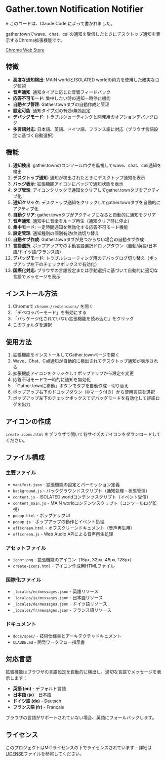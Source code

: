 # Gather.town Notification Notifier

※ このコードは、Claude Code によって書かれました。

gather.townでwave、chat、callの通知を受信したときにデスクトップ通知を表示するChrome拡張機能です。

[Chrome Web Store](https://chromewebstore.google.com/detail/gathertown-wavechat-notif/ipilclmmmipimknhiklcnpidkcdjooad?authuser=0)

## 特徴

- **高度な通知検出**: MAIN worldとISOLATED worldの両方を使用した確実なログ監視
- **音声通知**: 通知タイプに応じた音響フィードバック
- **応答不可モード**: 集中したい時の通知一時停止機能
- **自動タブ管理**: Gather.townタブの自動作成と管理
- **設定可能**: 通知タイプ別の有効/無効設定
- **デバッグモード**: トラブルシューティングと開発用のオプションデバッグログ
- **多言語対応**: 日本語、英語、ドイツ語、フランス語に対応（ブラウザ言語設定に基づく自動選択）

## 機能

1. **通知検出**: gather.townのコンソールログを監視してwave、chat、call通知を検出
2. **デスクトップ通知**: 通知が検出されたときにデスクトップ通知を表示
3. **バッジ表示**: 拡張機能アイコンにバッジで通知状態を表示
4. **タブ管理**: アイコンクリックで通知をクリアしてgather.townタブをアクティブ化
5. **通知クリック**: デスクトップ通知をクリックしてgather.townタブを自動的にアクティブ化
6. **自動クリア**: gather.townタブがアクティブになると自動的に通知をクリア
7. **音声通知**: 通知中に音楽をループ再生（通知クリア時に停止）
8. **集中モード**: 一定時間通知を無効化する応答不可モード機能
9. **設定管理**: 通知種別の個別有効/無効切り替え
10. **自動タブ作成**: Gather.townタブが見つからない場合の自動タブ作成
11. **言語選択**: ポップアップでの手動言語選択ドロップダウン（自動/英語/日本語/ドイツ語/フランス語）
12. **デバッグモード**: トラブルシューティング用のデバッグログ切り替え（ポップアップ左下のチェックボックスで有効化）
13. **国際化対応**: ブラウザの言語設定または手動選択に基づいて自動的に適切な言語でメッセージを表示

## インストール方法

1. Chromeで `chrome://extensions/` を開く
2. 「デベロッパーモード」を有効にする
3. 「パッケージ化されていない拡張機能を読み込む」をクリック
4. このフォルダを選択

## 使用方法

1. 拡張機能をインストールしてGather.townページを開く
2. Wave、Chat、Call通知が自動的に検出されてデスクトップ通知が表示される
3. 拡張機能アイコンをクリックしてポップアップから設定を変更
4. 応答不可モードで一時的に通知を無効化
5. 「Gather.townに移動」ボタンでタブを自動作成・切り替え
6. ポップアップ右下のドロップダウン（🌐マーク付き）から使用言語を選択
7. ポップアップ左下のチェックボックスでデバッグモードを有効化して詳細ログを出力

## アイコンの作成

`create-icons.html` をブラウザで開いて各サイズのアイコンをダウンロードしてください。

## ファイル構成

### 主要ファイル
- `manifest.json` - 拡張機能の設定とパーミッション定義
- `background.js` - バックグラウンドスクリプト（通知処理・状態管理）
- `content.js` - ISOLATED worldコンテンツスクリプト（イベント受信）
- `content_main.js` - MAIN worldコンテンツスクリプト（コンソールログ監視）
- `popup.html` - ポップアップUI
- `popup.js` - ポップアップの動作とイベント処理
- `offscreen.html` - オフスクリーンドキュメント（音声再生用）
- `offscreen.js` - Web Audio APIによる音声再生処理

### アセットファイル
- `icon*.png` - 拡張機能のアイコン（16px, 32px, 48px, 128px）
- `create-icons.html` - アイコン作成用HTMLファイル

### 国際化ファイル
- `_locales/en/messages.json` - 英語リソース
- `_locales/ja/messages.json` - 日本語リソース
- `_locales/de/messages.json` - ドイツ語リソース
- `_locales/fr/messages.json` - フランス語リソース

### ドキュメント
- `docs/spec/` - 技術仕様書とアーキテクチャドキュメント
- `CLAUDE.md` - 開発ワークフロー指示書

## 対応言語

拡張機能はブラウザの言語設定を自動的に検出し、適切な言語でメッセージを表示します：

- **英語 (en)** - デフォルト言語
- **日本語 (ja)** - 日本語
- **ドイツ語 (de)** - Deutsch
- **フランス語 (fr)** - Français

ブラウザの言語がサポートされていない場合、英語にフォールバックします。

## ライセンス

このプロジェクトはMITライセンスの下でライセンスされています - 詳細は[LICENSE](LICENSE)ファイルを参照してください。
